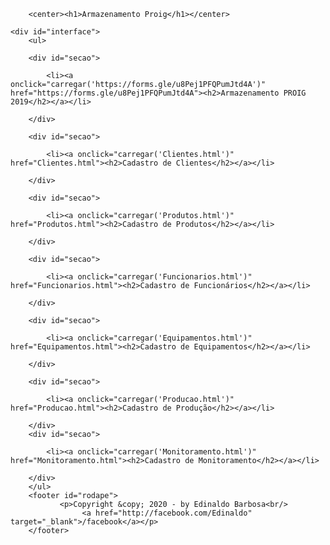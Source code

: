 <html lang="pt-br">

<head>
    <title>Armazenamento Proig</title>
    <link rel="stylesheet" href="style.css"/>
    <meta charset="UTF-8">
    <meta name="viewport" content="width=device-width, initial-scale=1.0">
       
</head>

<body>
    
        <center><h1>Armazenamento Proig</h1></center>

    <div id="interface">    
        <ul>
        
        <div id="secao">

            <li><a onclick="carregar('https://forms.gle/u8Pej1PFQPumJtd4A')" href="https://forms.gle/u8Pej1PFQPumJtd4A"><h2>Armazenamento PROIG 2019</h2></a></li>
                                               
        </div>

        <div id="secao">
        
            <li><a onclick="carregar('Clientes.html')" href="Clientes.html"><h2>Cadastro de Clientes</h2></a></li>
        
        </div>
    
        <div id="secao">
            
            <li><a onclick="carregar('Produtos.html')" href="Produtos.html"><h2>Cadastro de Produtos</h2></a></li>
        
        </div>

        <div id="secao">
            
            <li><a onclick="carregar('Funcionarios.html')" href="Funcionarios.html"><h2>Cadastro de Funcionários</h2></a></li>
        
        </div>

        <div id="secao">
            
            <li><a onclick="carregar('Equipamentos.html')" href="Equipamentos.html"><h2>Cadastro de Equipamentos</h2></a></li>
        
        </div>

        <div id="secao">
            
            <li><a onclick="carregar('Producao.html')" href="Producao.html"><h2>Cadastro de Produção</h2></a></li>
        
        </div>
        <div id="secao">
            
            <li><a onclick="carregar('Monitoramento.html')" href="Monitoramento.html"><h2>Cadastro de Monitoramento</h2></a></li>
        
        </div>
        </ul>
        <footer id="rodape">
               <p>Copyright &copy; 2020 - by Edinaldo Barbosa<br/>
                    <a href="http://facebook.com/Edinaldo" target="_blank">/facebook</a></p>
        </footer>    
</div>
</body>
</html>
